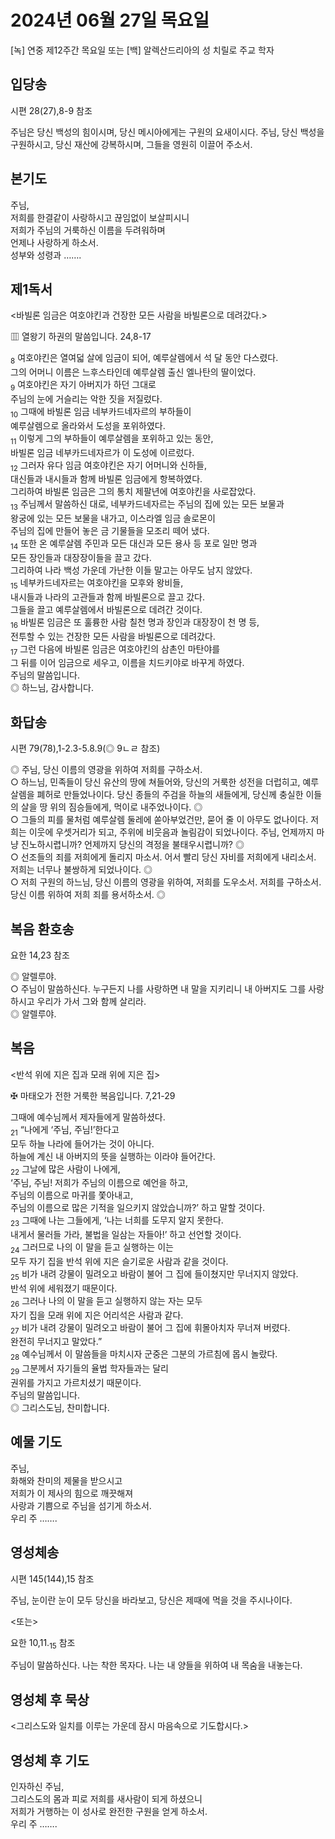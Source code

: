 # 2024년 06월 27일 목요일

[녹] 연중 제12주간 목요일 또는 [백] 알렉산드리아의 성 치릴로 주교 학자  


## 입당송

시편 28(27),8-9 참조

주님은 당신 백성의 힘이시며, 당신 메시아에게는 구원의 요새이시다. 주님, 당신 백성을 구원하시고, 당신 재산에 강복하시며, 그들을 영원히 이끌어 주소서.  
  
## 본기도

주님,  
저희를 한결같이 사랑하시고 끊임없이 보살피시니  
저희가 주님의 거룩하신 이름을 두려워하며  
언제나 사랑하게 하소서.  
성부와 성령과 …….  
  
## 제1독서

<바빌론 임금은 여호야킨과 건장한 모든 사람을 바빌론으로 데려갔다.>

▥ 열왕기 하권의 말씀입니다. 24,8-17

<sub>8</sub> 여호야킨은 열여덟 살에 임금이 되어, 예루살렘에서 석 달 동안 다스렸다.  
그의 어머니 이름은 느후스타인데 예루살렘 출신 엘나탄의 딸이었다.  
<sub>9</sub> 여호야킨은 자기 아버지가 하던 그대로  
주님의 눈에 거슬리는 악한 짓을 저질렀다.  
<sub>10</sub> 그때에 바빌론 임금 네부카드네자르의 부하들이  
예루살렘으로 올라와서 도성을 포위하였다.  
<sub>11</sub> 이렇게 그의 부하들이 예루살렘을 포위하고 있는 동안,  
바빌론 임금 네부카드네자르가 이 도성에 이르렀다.  
<sub>12</sub> 그러자 유다 임금 여호야킨은 자기 어머니와 신하들,  
대신들과 내시들과 함께 바빌론 임금에게 항복하였다.  
그리하여 바빌론 임금은 그의 통치 제팔년에 여호야킨을 사로잡았다.  
<sub>13</sub> 주님께서 말씀하신 대로, 네부카드네자르는 주님의 집에 있는 모든 보물과  
왕궁에 있는 모든 보물을 내가고, 이스라엘 임금 솔로몬이  
주님의 집에 만들어 놓은 금 기물들을 모조리 떼어 냈다.  
<sub>14</sub> 또한 온 예루살렘 주민과 모든 대신과 모든 용사 등 포로 일만 명과  
모든 장인들과 대장장이들을 끌고 갔다.  
그리하여 나라 백성 가운데 가난한 이들 말고는 아무도 남지 않았다.  
<sub>15</sub> 네부카드네자르는 여호야킨을 모후와 왕비들,  
내시들과 나라의 고관들과 함께 바빌론으로 끌고 갔다.  
그들을 끌고 예루살렘에서 바빌론으로 데려간 것이다.  
<sub>16</sub> 바빌론 임금은 또 훌륭한 사람 칠천 명과 장인과 대장장이 천 명 등,  
전투할 수 있는 건장한 모든 사람을 바빌론으로 데려갔다.  
<sub>17</sub> 그런 다음에 바빌론 임금은 여호야킨의 삼촌인 마탄야를  
그 뒤를 이어 임금으로 세우고, 이름을 치드키야로 바꾸게 하였다.  
주님의 말씀입니다.  
◎ 하느님, 감사합니다.  
  
## 화답송

시편 79(78),1-2.3-5.8.9(◎ 9ㄴㄹ 참조)

◎ 주님, 당신 이름의 영광을 위하여 저희를 구하소서.  
○ 하느님, 민족들이 당신 유산의 땅에 쳐들어와, 당신의 거룩한 성전을 더럽히고, 예루살렘을 폐허로 만들었나이다. 당신 종들의 주검을 하늘의 새들에게, 당신께 충실한 이들의 살을 땅 위의 짐승들에게, 먹이로 내주었나이다. ◎  
○ 그들의 피를 물처럼 예루살렘 둘레에 쏟아부었건만, 묻어 줄 이 아무도 없나이다. 저희는 이웃에 우셋거리가 되고, 주위에 비웃음과 놀림감이 되었나이다. 주님, 언제까지 마냥 진노하시렵니까? 언제까지 당신의 격정을 불태우시렵니까? ◎  
○ 선조들의 죄를 저희에게 돌리지 마소서. 어서 빨리 당신 자비를 저희에게 내리소서. 저희는 너무나 불쌍하게 되었나이다. ◎  
○ 저희 구원의 하느님, 당신 이름의 영광을 위하여, 저희를 도우소서. 저희를 구하소서. 당신 이름 위하여 저희 죄를 용서하소서. ◎  
  
## 복음 환호송

요한 14,23 참조

◎ 알렐루야.  
○ 주님이 말씀하신다. 누구든지 나를 사랑하면 내 말을 지키리니 내 아버지도 그를 사랑하시고 우리가 가서 그와 함께 살리라.  
◎ 알렐루야.  
  
## 복음

<반석 위에 지은 집과 모래 위에 지은 집>

✠ 마태오가 전한 거룩한 복음입니다. 7,21-29

그때에 예수님께서 제자들에게 말씀하셨다.  
<sub>21</sub> “나에게 ‘주님, 주님!’한다고  
모두 하늘 나라에 들어가는 것이 아니다.  
하늘에 계신 내 아버지의 뜻을 실행하는 이라야 들어간다.  
<sub>22</sub> 그날에 많은 사람이 나에게,  
‘주님, 주님! 저희가 주님의 이름으로 예언을 하고,  
주님의 이름으로 마귀를 쫓아내고,  
주님의 이름으로 많은 기적을 일으키지 않았습니까?’ 하고 말할 것이다.  
<sub>23</sub> 그때에 나는 그들에게, ‘나는 너희를 도무지 알지 못한다.  
내게서 물러들 가라, 불법을 일삼는 자들아!’ 하고 선언할 것이다.  
<sub>24</sub> 그러므로 나의 이 말을 듣고 실행하는 이는  
모두 자기 집을 반석 위에 지은 슬기로운 사람과 같을 것이다.  
<sub>25</sub> 비가 내려 강물이 밀려오고 바람이 불어 그 집에 들이쳤지만 무너지지 않았다.  
반석 위에 세워졌기 때문이다.  
<sub>26</sub> 그러나 나의 이 말을 듣고 실행하지 않는 자는 모두  
자기 집을 모래 위에 지은 어리석은 사람과 같다.  
<sub>27</sub> 비가 내려 강물이 밀려오고 바람이 불어 그 집에 휘몰아치자 무너져 버렸다.  
완전히 무너지고 말았다.”  
<sub>28</sub> 예수님께서 이 말씀들을 마치시자 군중은 그분의 가르침에 몹시 놀랐다.  
<sub>29</sub> 그분께서 자기들의 율법 학자들과는 달리  
권위를 가지고 가르치셨기 때문이다.  
주님의 말씀입니다.  
◎ 그리스도님, 찬미합니다.  
  
## 예물 기도

주님,  
화해와 찬미의 제물을 받으시고  
저희가 이 제사의 힘으로 깨끗해져  
사랑과 기쁨으로 주님을 섬기게 하소서.  
우리 주 …….  
  
## 영성체송

시편 145(144),15 참조

주님, 눈이란 눈이 모두 당신을 바라보고, 당신은 제때에 먹을 것을 주시나이다.  
  
<또는>  
  
요한 10,11.<sub>15</sub> 참조  
  
주님이 말씀하신다. 나는 착한 목자다. 나는 내 양들을 위하여 내 목숨을 내놓는다.  
## 영성체 후 묵상

<그리스도와 일치를 이루는 가운데 잠시 마음속으로 기도합시다.>  
## 영성체 후 기도

인자하신 주님,  
그리스도의 몸과 피로 저희를 새사람이 되게 하셨으니  
저희가 거행하는 이 성사로 완전한 구원을 얻게 하소서.  
우리 주 …….